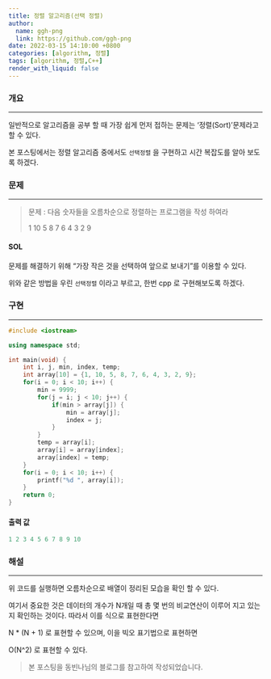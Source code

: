 ```yaml
---
title: 정렬 알고리즘(선택 정렬)
author: 
  name: ggh-png
  link: https://github.com/ggh-png
date: 2022-03-15 14:10:00 +0800
categories: [algorithm, 정렬]
tags: [algorithm, 정렬,C++]
render_with_liquid: false
---
```



### 개요

---

일반적으로 알고리즘을 공부 할 때 가장 쉽게 먼저 접하는 문제는 ‘정렬(Sort)’문제라고 할 수 있다. 

본 포스팅에서는 정렬 알고리즘 중에서도 `선택정렬` 을 구현하고 시간 복잡도를 알아 보도록 하겠다.

### 문제

---

> 문제 : 다음 숫자들을 오름차순으로 정렬하는 프로그램을 작성 하여라
> 
> 
> 1 10 5 8 7 6 4 3 2 9 
> 

#### SOL  

문제를 해결하기 위해  “가장 작은 것을 선택하여 앞으로 보내기”를 이용할 수 있다. 

위와 같은 방법을 우린 `선택정렬` 이라고 부르고, 한번 cpp 로 구현해보도록 하겠다.

### 구현

---

```cpp
#include <iostream>

using namespace std; 

int main(void) {
	int i, j, min, index, temp;
	int array[10] = {1, 10, 5, 8, 7, 6, 4, 3, 2, 9};
	for(i = 0; i < 10; i++) {
		min = 9999;
		for(j = i; j < 10; j++) {
			if(min > array[j]) {
				min = array[j];
				index = j;
			}
		}
		temp = array[i];
		array[i] = array[index];
		array[index] = temp;
	}
	for(i = 0; i < 10; i++) {
		printf("%d ", array[i]);
	}
	return 0;
}
```

#### 출력 값

```cpp
1 2 3 4 5 6 7 8 9 10
```

### 해설

---

위 코드를 실행하면 오름차순으로 배열이 정리된 모습을 확인 할 수 있다. 

여기서 중요한 것은 데이터의 개수가  N개일 때 총 몇 번의 비교연산이 이루어 지고 있는지 확인하는 것이다.  따라서 이를 식으로 표현한다면 

N * (N + 1) 로 표현할 수 있으며, 이을 빅오 표기법으로 표현하면 

O(N^2) 로 표현할 수 있다.


> 본 포스팅을 동빈나님의 블로그를 참고하여 작성되었습니다.   


